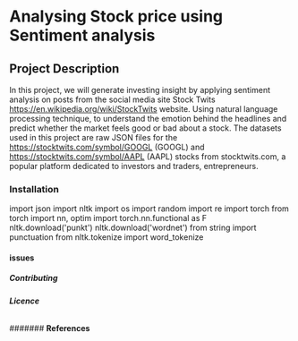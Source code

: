 # **Analysing Stock price using Sentiment analysis**

## **Project Description**
In this project, we will generate investing insight by applying sentiment analysis on posts from the social media site Stock Twits https://en.wikipedia.org/wiki/StockTwits website. Using  natural language processing technique, to understand the emotion behind the headlines and predict whether the market feels good or bad about a stock.
The datasets used in this project are raw JSON files for the https://stocktwits.com/symbol/GOOGL (GOOGL) and https://stocktwits.com/symbol/AAPL (AAPL) stocks from stocktwits.com, a popular platform dedicated to investors and traders, entrepreneurs.


### **Installation**
import json
import nltk
import os
import random
import re
import torch
from torch import nn, optim
import torch.nn.functional as F
nltk.download('punkt')
nltk.download('wordnet')
from string import punctuation
from nltk.tokenize import word_tokenize

#### **issues**


##### **Contributing**



###### **Licence**




####### **References**
